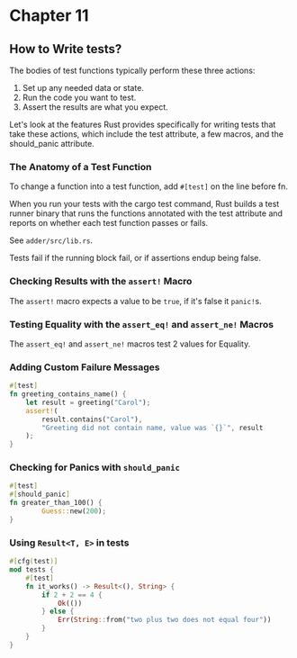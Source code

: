 # Chapter 11

## How to Write tests?

The bodies of test functions typically perform these three actions:

1. Set up any needed data or state.
2. Run the code you want to test.
3. Assert the results are what you expect.

Let's look at the features Rust provides specifically for writing tests that take these actions, which include the test attribute, a few macros, and the should_panic attribute.


### The Anatomy of a Test Function


 To change a function into a test function, add `#[test]` on the line before fn.

 When you run your tests with the cargo test command, Rust builds a test runner binary that runs the functions annotated with the test attribute and reports on whether each test function passes or fails.

See `adder/src/lib.rs`.

Tests fail if the running block fail, or if assertions endup being false.

### Checking Results with the `assert!` Macro

The `assert!` macro expects a value to be `true`, if it's false it `panic!`s.


### Testing Equality with the `assert_eq!` and `assert_ne!` Macros

The `assert_eq!` and `assert_ne!` macros test 2 values for Equality.


### Adding Custom Failure Messages

```rust
#[test]
fn greeting_contains_name() {
    let result = greeting("Carol");
    assert!(
        result.contains("Carol"),
        "Greeting did not contain name, value was `{}`", result
    );
}
```

### Checking for Panics with `should_panic`

```rust
#[test]
#[should_panic]
fn greater_than_100() {
		Guess::new(200);
}
```

### Using `Result<T, E>` in tests

```rust
#[cfg(test)]
mod tests {
    #[test]
    fn it_works() -> Result<(), String> {
        if 2 + 2 == 4 {
            Ok(())
        } else {
            Err(String::from("two plus two does not equal four"))
        }
    }
}
```
